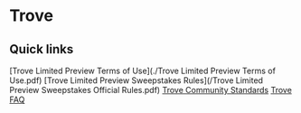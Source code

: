 # Trove

## Quick links

[Trove Limited Preview Terms of Use](./Trove Limited Preview Terms of Use.pdf)
[Trove Limited Preview Sweepstakes Rules](/Trove Limited Preview Sweepstakes Official Rules.pdf)
[Trove Community Standards](/communitystandards/)
[Trove FAQ](/faq/)


